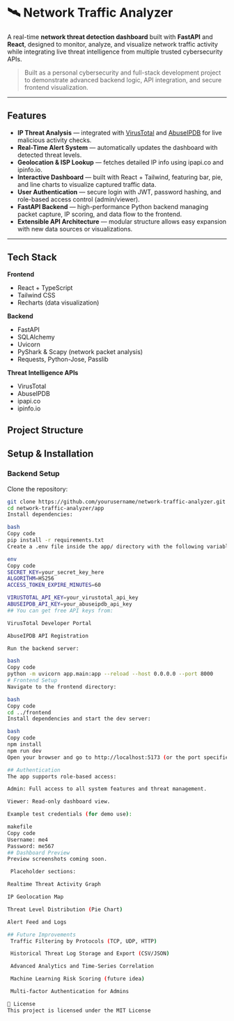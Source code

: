 # 🛰️ Network Traffic Analyzer

A real-time **network threat detection dashboard** built with **FastAPI** and **React**, designed to monitor, analyze, and visualize network traffic activity while integrating live threat intelligence from multiple trusted cybersecurity APIs.

>  Built as a personal cybersecurity and full-stack development project to demonstrate advanced backend logic, API integration, and secure frontend visualization.

---

##  Features

- **IP Threat Analysis** — integrated with [VirusTotal](https://www.virustotal.com) and [AbuseIPDB](https://www.abuseipdb.com) for live malicious activity checks.  
- **Real-Time Alert System** — automatically updates the dashboard with detected threat levels.  
- **Geolocation & ISP Lookup** — fetches detailed IP info using ipapi.co and ipinfo.io.  
- **Interactive Dashboard** — built with React + Tailwind, featuring bar, pie, and line charts to visualize captured traffic data.  
- **User Authentication** — secure login with JWT, password hashing, and role-based access control (admin/viewer).  
- **FastAPI Backend** — high-performance Python backend managing packet capture, IP scoring, and data flow to the frontend.  
- **Extensible API Architecture** — modular structure allows easy expansion with new data sources or visualizations.  

---

## Tech Stack

**Frontend**
- React + TypeScript  
- Tailwind CSS  
- Recharts (data visualization)

**Backend**
- FastAPI  
- SQLAlchemy  
- Uvicorn  
- PyShark & Scapy (network packet analysis)  
- Requests, Python-Jose, Passlib  

**Threat Intelligence APIs**
- VirusTotal  
- AbuseIPDB  
- ipapi.co  
- ipinfo.io  





##  Project Structure



##  Setup & Installation

### Backend Setup

Clone the repository:

```bash
git clone https://github.com/yourusername/network-traffic-analyzer.git
cd network-traffic-analyzer/app
Install dependencies:

bash
Copy code
pip install -r requirements.txt
Create a .env file inside the app/ directory with the following variables:

env
Copy code
SECRET_KEY=your_secret_key_here
ALGORITHM=HS256
ACCESS_TOKEN_EXPIRE_MINUTES=60

VIRUSTOTAL_API_KEY=your_virustotal_api_key
ABUSEIPDB_API_KEY=your_abuseipdb_api_key
## You can get free API keys from:

VirusTotal Developer Portal

AbuseIPDB API Registration

Run the backend server:

bash
Copy code
python -m uvicorn app.main:app --reload --host 0.0.0.0 --port 8000
# Frontend Setup
Navigate to the frontend directory:

bash
Copy code
cd ../frontend
Install dependencies and start the dev server:

bash
Copy code
npm install
npm run dev
Open your browser and go to http://localhost:5173 (or the port specified).

## Authentication
The app supports role-based access:

Admin: Full access to all system features and threat management.

Viewer: Read-only dashboard view.

Example test credentials (for demo use):

makefile
Copy code
Username: me4
Password: me567
## Dashboard Preview
Preview screenshots coming soon.

 Placeholder sections:

Realtime Threat Activity Graph

IP Geolocation Map

Threat Level Distribution (Pie Chart)

Alert Feed and Logs

## Future Improvements
 Traffic Filtering by Protocols (TCP, UDP, HTTP)

 Historical Threat Log Storage and Export (CSV/JSON)

 Advanced Analytics and Time-Series Correlation

 Machine Learning Risk Scoring (future idea)

 Multi-factor Authentication for Admins

🧾 License
This project is licensed under the MIT License 


